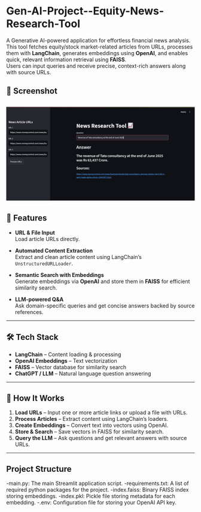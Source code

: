 # Gen-AI-Project--Equity-News-Research-Tool

A Generative AI-powered application for effortless financial news analysis.  
This tool fetches equity/stock market-related articles from URLs, processes them with **LangChain**, generates embeddings using **OpenAI**, and enables quick, relevant information retrieval using **FAISS**.  
Users can input queries and receive precise, context-rich answers along with source URLs.
## 📸 Screenshot
![Equity News Research Tool screenshot](assests/Screenshot.png)
---

## 🚀 Features

- **URL & File Input**  
  Load article URLs directly.

- **Automated Content Extraction**  
  Extract and clean article content using LangChain’s `UnstructuredURLLoader`.

- **Semantic Search with Embeddings**  
  Generate embeddings via **OpenAI** and store them in **FAISS** for efficient similarity search.

- **LLM-powered Q&A**  
  Ask domain-specific queries and get concise answers backed by source references.

---

## 🛠️ Tech Stack

- **LangChain** – Content loading & processing  
- **OpenAI Embeddings** – Text vectorization  
- **FAISS** – Vector database for similarity search  
- **ChatGPT / LLM** – Natural language question answering  

---

## 📂 How It Works

1. **Load URLs** – Input one or more article links or upload a file with URLs.  
2. **Process Articles** – Extract content using LangChain’s loaders.  
3. **Create Embeddings** – Convert text into vectors using OpenAI.  
4. **Store & Search** – Save vectors in FAISS for similarity search.  
5. **Query the LLM** – Ask questions and get relevant answers with source URLs.

---
## Project Structure
-main.py: The main Streamlit application script.
-requirements.txt: A list of required python packages for the project.
-index.faiss: Binary FAISS index storing embeddings.
-index.pkl: Pickle file storing metadata for each embedding.
-.env: Configuration file for storing your OpenAI API key.
